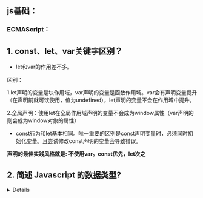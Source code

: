 

## js基础：

### ECMAScript：

## 1. const、let、var关键字区别？

- let和var的作用差不多。

区别：

1.let声明的变量是块作用域，var声明的变量是函数作用域。var会有声明变量提升（在声明前就可饮使用，值为undefined），let声明的变量不会在作用域中提升。

2.全局声明：使用let在全局作用域声明的变量不会成为window属性（var声明的则会成为window对象的属性）

- const行为和let基本相同。唯一重要的区别是const声明变量时，必须同时初始化变量。且尝试修改const声明的变量会导致错误。

__声明的最佳实践风格就是: 不使用var。const优先，let次之__

## 2. 简述 Javascript 的数据类型?

<details>&emsp;:pencil2:A:Number、String、Bloonean、Null、Undefined和Symbol 六种基本数据类型，<span style='background-color:lightgreen'>一种引用数据类型Object（Function，Array）</span>。 

基本数据类型的值是不可变的。基本数据类型不可以添加属性和方法。基本数据类型是存放在栈中（栈区包括了变量的标识符和变量的值）

引用类型可以改变。引用类型的可以添加属性和方法。引用类型赋值是对象引用（一个指针，两个指针同时指向同一个堆内存对象）

基本包装类（包装对象）：String、Number、Boolean。**ECMAScript还提供了三个特殊的引用类型Boolean,String,Number.我们称这三个特殊的引用类型为基本包装类型，也叫包装对象**.

https://segmentfault.com/a/1190000008472264

### 遍历对象的方法？

1.for...in  会遍历对象（<font color='red'>自身的 和  继承的</font>）可枚举属性，不会遍历Symbol【尽量不要用for..in,而使用Object.keys()】

2.Object.keys(obj )   **返回一个数组**，包含对象 自身的 可枚举属性，不遍历Symbol。

3.Object.getOwnPropertyNames(obj )   **返回一个数组**，包含对象自身的所有属性**（包括不可枚举属性）**

4.Objext.getOwnPropertySymbols(obj)  **返回一个数组**，包含对象中所有键名是Symbol的属性。

5.Reflect.ownKeys(obj)  **返回一个数组**，包含对象自身中所有键名。不管键名是否可枚举，也不管是否是Symbol

## 3.​  Javascript 中 == 与 === 的区别是什么？

相等（==）操作符会进行强制的类型转换。全等操作符不会，只有两个值完全相等才会返回true。相等运算符（null == undefined）为true，全等为false。【实际上undefined是null派生出来的一个对象，他俩很相似，所以相等运算符为true。对于全等运算符而言他俩是不同的数据类型】

由于相等操作符会进行类型转换，所以推荐使用全等操作符。这样有助于保持代码中数据类型的完整性。

##  6. 简述 Javascript 原型以及原型链

一个函数在创建的时候都会在其内部初始化一个属性，就是prototype（原型）。

当我们访问对象属性的时候，首先会在这个对象的内部进行查找，如果找不到就会到它的原型上查找，它的原型还会有自己的原型，就这样一级一级查找下去就形成了原型链。

## 7. 简述 Javascript 中 this 的指向有哪些？

* 以**函数调用**的时候，this指向window。

* 以**方法调用**的时候，this指向调用它的对象。

* 以关键词new创建的构造函数，如果返回值是对象就指向返回值，否值指向创建的对象。

* 使用call/apply调用时，this是指定的那个对象。



##  8. 箭头函数和普通函数的区别是什么？

0.箭头函数语法更简洁、清晰；

1.箭头函数没有this，它的this指向其上下文的this；

2.箭头函数不能使用arguments、super和new.target，也不能用作构造函数。

3.箭头函数没有prototype属性。

## 9. 什么是闭包，什么是立即执行函数，它的作用是什么？简单说一下闭包的使用场景？

函数A返回一个函数B，函数B中使用了函数A变量，函数B就是闭包。

立即执行函数:__声明一个匿名函数并马上调用它。__作用就是创建一个独立的作用域。可以解决闭包内存泄漏的问题。

闭包使用场景：1.可以用闭包实现公共方法，访问位于包含作用域中的变量。

2.可以访问私有变量的公共方法（特权方法）。



## 10. JavaScript 中的严格模式是什么，有什么作用？

严格模式：是采用具有限制性JavaScript变体的一种方式，从而使代码脱离了“稀松懒散”的模式。

1.严格模式通过__抛出错误__消除一些原有的__静默错误__。

2.严格模式修复了一些导致JavaScript引擎难以执行优化的缺陷：有时候相同的代码，严格模式比非严格模式运行的更快。

3.严格模式__禁用了__在ECMAScript未来版本中可能会定义的一些语法。



## 11.作用域链？

内部函数访问外部函数的变量，采用的是链式查找的方式来决定取哪个值。这种结构称之为作用域链。

全局函数无法访问局部函数的内部细节，但是局部函数可以访问其上层函数的细节，直至全局细节。



## Javascript 可以保存的最大数值是多少

js可以表示的最大数值保存在number.MAX_VALUE中，可以表示的最小数值保存在number.MIN_VALUE中

 number.MAX_VALUE :1.797e+308

number.MIN_VALUE:5e-324;  

## promise有哪些状态？简述Promise.all的实现原理。

promise是用来异步编程的，可以看成是一种状态机。初始状态是pending。可以通过resolve函数或者reject函数，将状态改变为resolved或者rejected。状态一经改变就永远不会变。

promise有then函数，该函数返回一个新的promise实例。

Promise.all方法接收一个含有promise实例的数组作为参数，返回一个promise对像。

如果数组中的所有promise返回的都是resolved状态，Promise.all的状态才会是resolved。如果数组中有rejected状态，那么Promise.all就返回第一个reject函数的返回值。

## 简述常见异步编程方案 (promise, generator, async) 的原理

&emsp;:pencil2:A:他们三个都是用来异步编程的。

[主要参考](https://www.wolai.com/mary/9g1TdT8ZmrSgY5aEYp5g6n)

**generator**是生成器。给函数加上*号，就代表是gennerator函数，这个函数就有next()方法。通过yield控制函数执行的步骤，调用next()方法函数可以继续执行被暂停的代码。

**promise**见上题。

**async**的返回值是一个promise，在函数内部使用await来控制异步执行。

### 用Promise并行加载100张图片，但是只能使用10个Promise

[可参考](https://blog.csdn.net/cs840610862/article/details/91867964)

```js
    //图片并行加载
    function loadImg(src) {
      return new Promise((resolve, reject) => {
        let img = new Image();
        img.src = src;
        img.onload = function () {
          resolve(img)
        };
        img.onerror = function (err) {
          reject(err)
        };
      })
    }

    function showImg(imgs) {
      imgs.forEach((img) => {
        document.body.appendChild(img);
      })
    }

    Promise.all([
      loadImg('1.jpg'),
      loadImg('2.jpg'),
      loadImg('3.jpg'), 
      loadImg('4.jpg'), 
      loadImg('5.jpg')
    ]).then(showImg)
```



## proxy

proxy是ES6新增的功能，可以用来自定义对象中的操作

`let p = new Proxy(target,handler)`

使用proxy可以很方便实**现数据的绑定和监听**

## 简述 Javascript 中的防抖与节流的原理并尝试实现

函数防抖是指多次顺序的调用（点击、提交）合并为一次（点击）。

节流就是每隔多久才会执行一次函数（如resize、scroll等频繁发生的事。比较适合应用于有关动画的场景）

节流场景：**无限滚动**

用户向下滚动无限滚动页面，需要检查滚动位置距底部多远，如果邻近底部了，我们可以发 AJAX 请求获取更多的数据插入到页面中。

* **debounce**：把触发非常频繁的事件（比如按键）合并成一次执行。
* **throttle**：保证每 X 毫秒恒定的执行次数，比如每200ms检查下滚动位置，并触发 CSS 动画。
* **requestAnimationFrame**：可替代 throttle ，函数需要重新计算和渲染屏幕上的元素时，想保证动画或变化的平滑性，可以用它。注意：IE9 不支持。

## 简述 Javascript 的柯里化与逆柯里化★★★

**柯里化：**把一个接受多个参数的函数    变成一个接受单个参数的函数。

主要作用：**提高函数的专用性**

**柯里化的好处：**

1、参数复用：对于一些有很多参数相同的函数调用情况，柯里化就非常适用了。

2、提前返回：提前返回函数避免重复操作，提高效率。

3、延迟执行：在所有参数接收完毕后延迟统一执行

**逆柯里化：**柯里化的逆过程，目的是扩大函数的适用范围。

#### 经典用例：

> 数组的push方法只能用于数组，我们现在通过反柯里化提取push函数，让它也适用于Object对象。

## DOM部分

### 事件循环机制 Event loop?

js是非阻塞单线程语言，在加载的过程中如果碰到同步代码就放到执行栈中。碰到异步代码就放到 Callback Queene（任务队列中）中。当执行栈中的同步代码执行完了，就会去异步队列中拿出相应的代码放到执行栈中执行。执行完当前任务以后，会再去任务对列获取相应代码执行，直到任务队列为空。这个过程就是Event loop。

<img src="./src/imgs/event-loop.png" alt="image-20201127232835225" style="zoom:50%;" />

微任务：Promise、process.nexTick(node.js独有)、MutationObserver

宏任务：script、setTimeout、setInterval、setImmediate、I/O(磁盘读写或网络通信)、UI rendering(UI交互事件)

执行顺序：**同步事件 --> 微任务 --> 宏任务--> 宏任务同步事件 --> 宏任务中的微任务 -->宏任务**

### 事件的级别

**0、DOM0:**

`ele.onclick = function(){}`

**2、DOM2:**

```javascript
ele.addEventListener('click',fn,false)
```

第三个参数代表事件在什么阶段触发。

<font color=bule>true，代表捕获阶段触发。</font><font color=blue>false，代表冒泡阶段触发(默认)。</font>如果不写默认false。

**3、DOM3:**

`ele.addEventListener('keyup',fn,false)`

DOM3事件就是新增加了键盘、鼠标事件

### 简述 Javascript 事件冒泡和事件捕获原理

事件流一共有三个阶段：事件捕获、目标阶段、事件冒泡

事件捕获：就是自上而下，从window对象一级一级捕获到目标对象

目标阶段：事件通过捕获到达目标元素的这个过程叫做目标阶段。

事件冒泡：自底向上，一级一级冒泡到最顶端window对象。

### 阻止冒泡、取消默认事件

阻止冒泡：stopPropagation()。阻止冒泡阶段事件的传播。

立即阻止冒泡：stopImmediatePropagation()。如果同一元素上绑定多个事件处理程序。如果触发了这个元素上的一个事件监听，其他事件也会按照添加顺序执行。如若在一个监听事件中使用了这个方法，那么就会只执行当前触发的事件。

取消默认事件：preventDefault（）/returnValue()。比如有个<a>标签绑定了click事件，点击就会跳转，如果设置了阻止默认事件就不会跳转了。

### 事件委托/代理

如果一些节点是动态生成的，那么要给这些子节点注册事件就应该注册在父节点上。

**动态绑定事件：节省内存空间、不需要给自节点注销事件**

**事件代理优点：**

1、利用冒泡机制，减少事件绑定次数，节省大量的内存消耗，提高性能。

**局限性：**1、focus、blur事件没有冒泡机制，不能用事件代理

2、mousemove、mouseout 这样的事件，虽然有事件冒泡，但是只能不断通过位置去计算定位，对性能消耗高，因此也是不适合于事件委托的

event || window.event【兼容性写法】

target  || srcElement【兼容性写法】

